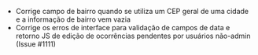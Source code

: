 * Corrige campo de bairro quando se utiliza um CEP geral de uma cidade e a informação de bairro vem vazia
* Corrige os erros de interface para validação de campos de data e retorno JS de edição de ocorrências pendentes por usuários não-admin (Issue #1111)
